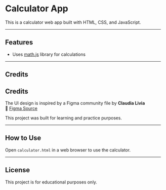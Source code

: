 # Calculator App

This is a calculator web app built with HTML, CSS, and JavaScript.

---

## Features

- Uses [math.js](https://mathjs.org/) library for calculations

---

## Credits

## Credits

The UI design is inspired by a Figma community file by **Claudia Livia**  
🔗 [Figma Source](https://www.figma.com/community/file/1101501251422381707/calculator)

This project was built for learning and practice purposes.

---

## How to Use

Open `calculator.html` in a web browser to use the calculator.

---

## License

This project is for educational purposes only.
